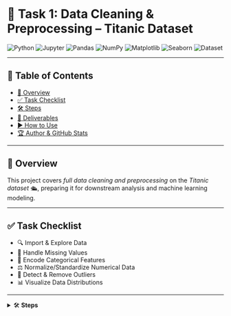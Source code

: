 # 🚢 Task 1: Data Cleaning & Preprocessing – Titanic Dataset

![Python](https://img.shields.io/badge/Python-3.8+-blue?logo=python)
![Jupyter](https://img.shields.io/badge/Jupyter-Notebook-orange?logo=jupyter)
![Pandas](https://img.shields.io/badge/Pandas-Data%20Analysis-%23150458?logo=pandas)
![NumPy](https://img.shields.io/badge/NumPy-Matrix%20Math-lightblue?logo=numpy)
![Matplotlib](https://img.shields.io/badge/Matplotlib-Visualization-blue?logo=plotly)
![Seaborn](https://img.shields.io/badge/Seaborn-Statistical%20Plots-teal)
![Dataset](https://img.shields.io/badge/Dataset-Titanic-green)

---

## 📑 Table of Contents
- [📖 Overview](#-overview)
- [✅ Task Checklist](#-task-checklist)
- [🛠 Steps](#-steps)
- [📂 Deliverables](#-deliverables)
- [▶ How to Use](#-how-to-use)
- [🏆 Author & GitHub Stats](#-author--github-stats)

---

## 📖 Overview
This project covers *full data cleaning and preprocessing* on the *Titanic dataset* 🛳, preparing it for downstream analysis and machine learning modeling.

---

## ✅ Task Checklist
- 🔍 Import & Explore Data  
- 🧹 Handle Missing Values  
- 🔢 Encode Categorical Features  
- ⚖ Normalize/Standardize Numerical Data  
- 🚫 Detect & Remove Outliers  
- 📊 Visualize Data Distributions  

---

<details>
<summary>🛠 <b>Steps</b></summary>

### 1️⃣ Import & Explore  
```python
import pandas as pd
df = pd.read_csv("titanic.csv")
df.info()
df.isnull().sum()
